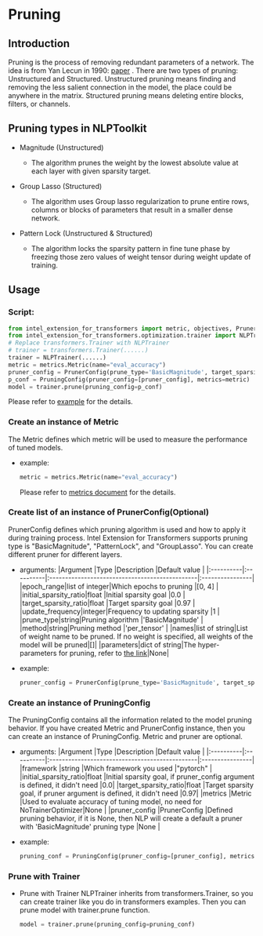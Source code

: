 # Pruning
## Introduction
Pruning is the process of removing redundant parameters of a network. The idea is from Yan Lecun in 1990: [paper](http://yann.lecun.com/exdb/publis/pdf/lecun-90b.pdf) . There are two types of pruning: Unstructured and Structured. Unstructured pruning means finding and removing the less salient connection in the model, the place could be anywhere in the matrix. Structured pruning means deleting entire blocks, filters, or channels.

## Pruning types in NLPToolkit
- Magnitude (Unstructured)
  - The algorithm prunes the weight by the lowest absolute value at each layer with given sparsity target. 

- Group Lasso (Structured)
  - The algorithm uses Group lasso regularization to prune entire rows, columns or blocks of parameters that result in a smaller dense network.

- Pattern Lock (Unstructured & Structured)
  - The algorithm locks the sparsity pattern in fine tune phase by freezing those zero values of weight tensor during weight update of training. 

## Usage
### Script:
```python
from intel_extension_for_transformers import metric, objectives, PrunerConfig, PruningConfig,
from intel_extension_for_transformers.optimization.trainer import NLPTrainer
# Replace transformers.Trainer with NLPTrainer
# trainer = transformers.Trainer(......)
trainer = NLPTrainer(......)
metric = metrics.Metric(name="eval_accuracy")
pruner_config = PrunerConfig(prune_type='BasicMagnitude', target_sparsity_ratio=0.9)
p_conf = PruningConfig(pruner_config=[pruner_config], metrics=metric)
model = trainer.prune(pruning_config=p_conf)
```
Please refer to [example](../examples/optimize/pytorch/huggingface/text-classification/pruning/run_glue.py) for the details.

### Create an instance of Metric
The Metric defines which metric will be used to measure the performance of tuned models.
- example:
    ```python
    metric = metrics.Metric(name="eval_accuracy")
    ```

    Please refer to [metrics document](metrics.md) for the details.

### Create list of an instance of PrunerConfig(Optional)
PrunerConfig defines which pruning algorithm is used and how to apply it during training process. Intel Extension for Transformers supports pruning type is "BasicMagnitude", "PatternLock", and "GroupLasso". You can create different pruner for different layers.

- arguments:
    |Argument   |Type       |Description                                        |Default value    |
    |:----------|:----------|:-----------------------------------------------|:----------------|
    |epoch_range|list of integer|Which epochs to pruning                     |[0, 4]           |
    |initial_sparsity_ratio|float |Initial sparsity goal                     |0.0              |
    |target_sparsity_ratio|float  |Target sparsity goal                      |0.97             |
    |update_frequency|integer|Frequency to updating sparsity                 |1                |
    |prune_type|string|Pruning algorithm                                     |'BasicMagnitude' |
    |method|string|Pruning method                                            |'per_tensor' |
    |names|list of string|List of weight name to be pruned. If no weight is specified, all weights of the model will be pruned|[]|
    |parameters|dict of string|The hyper-parameters for pruning, refer to [the link](https://github.com/intel/neural-compressor/blob/master/docs/pruning.md)|None|

- example:
    ```python
    pruner_config = PrunerConfig(prune_type='BasicMagnitude', target_sparsity_ratio=0.9)
    ```

### Create an instance of PruningConfig
The PruningConfig contains all the information related to the model pruning behavior. If you have created Metric and PrunerConfig instance, then you can create an instance of PruningConfig. Metric and pruner are optional.

- arguments:
    |Argument   |Type       |Description                                        |Default value    |
    |:----------|:----------|:-----------------------------------------------|:----------------|
    |framework  |string     |Which framework you used                        |"pytorch"        |
    |initial_sparsity_ratio|float |Initial sparsity goal, if pruner_config argument is defined, it didn't need                       |0.0|
    |target_sparsity_ratio|float |Target sparsity goal, if pruner argument is defined, it didn't need                       |0.97|
    |metrics    |Metric    |Used to evaluate accuracy of tuning model, no need for NoTrainerOptimizer|None    |
    |pruner_config |PrunerConfig    |Defined pruning behavior, if it is None, then NLP will create a default a pruner with 'BasicMagnitude' pruning type                                  |None              |

- example:
    ```python
    pruning_conf = PruningConfig(pruner_config=[pruner_config], metrics=tune_metric)
    ```

### Prune with Trainer
- Prune with Trainer
    NLPTrainer inherits from transformers.Trainer, so you can create trainer like you do in transformers examples. Then you can prune model with trainer.prune function.
    ```python
    model = trainer.prune(pruning_config=pruning_conf)
    ```
